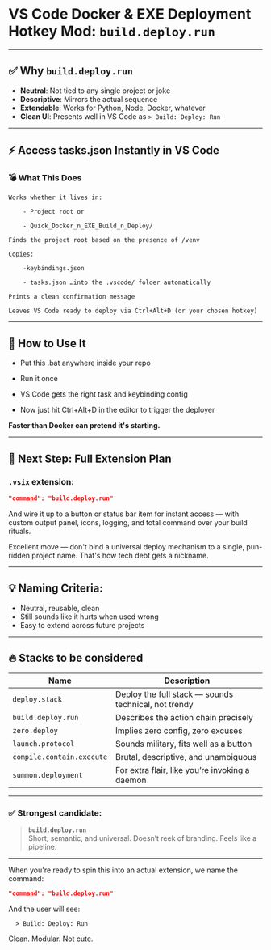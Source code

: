 # VS Code Docker & EXE Deployment Hotkey Mod: `build.deploy.run`

---

## ✅ Why `build.deploy.run`

- **Neutral**: Not tied to any single project or joke
- **Descriptive**: Mirrors the actual sequence
- **Extendable**: Works for Python, Node, Docker, whatever
- **Clean UI**: Presents well in VS Code as `> Build: Deploy: Run`

---

## ⚡ Access tasks.json Instantly in VS Code
### 💣 What This Does

    Works whether it lives in:

        - Project root or

        - Quick_Docker_n_EXE_Build_n_Deploy/

    Finds the project root based on the presence of /venv

    Copies:

        -keybindings.json

        - tasks.json …into the .vscode/ folder automatically

    Prints a clean confirmation message

    Leaves VS Code ready to deploy via Ctrl+Alt+D (or your chosen hotkey)

---

## 🚀 How to Use It

  - Put this .bat anywhere inside your repo

  - Run it once

  - VS Code gets the right task and keybinding config

  - Now just hit Ctrl+Alt+D in the editor to trigger the deployer

**Faster than Docker can pretend it's starting.**

---

## 🧠 Next Step: Full Extension Plan

### `.vsix` extension:
  ```json
  "command": "build.deploy.run"
```

And wire it up to a button or status bar item for instant access — with custom output panel, icons, logging, and total command over your build rituals.

Excellent move — don't bind a universal deploy mechanism to a single, pun-ridden project name. That's how tech debt gets a nickname.

---

## 💡 Naming Criteria:

- Neutral, reusable, clean
- Still sounds like it hurts when used wrong
- Easy to extend across future projects

---

## 🔥 Stacks to be considered

| Name | Description |
|------|-------------|
| `deploy.stack` | Deploy the full stack — sounds technical, not trendy |
| `build.deploy.run` | Describes the action chain precisely |
| `zero.deploy` | Implies zero config, zero excuses |
| `launch.protocol` | Sounds military, fits well as a button |
| `compile.contain.execute` | Brutal, descriptive, and unambiguous |
| `summon.deployment` | For extra flair, like you’re invoking a daemon |

---

### ✅ Strongest candidate:
> **`build.deploy.run`**  
Short, semantic, and universal. Doesn’t reek of branding. Feels like a pipeline.

---

When you're ready to spin this into an actual extension, we name the command:
  ```json
  "command": "build.deploy.run"
```

And the user will see:
```
  > Build: Deploy: Run
```

Clean. Modular. Not cute.